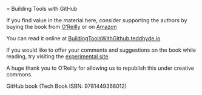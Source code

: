 = Building Tools with GitHub

If you find value in the material here, consider supporting the authors by buying the book from [O’Reilly](http://shop.oreilly.com/product/0636920043027.do) or on [Amazon](https://www.amazon.com/Building-Tools-GitHub-Customize-Workflow/dp/149193350X)

You can read it online at [BuildingToolsWithGithub.teddhyde.io](https://BuildingToolsWithGithub.teddhyde.io)

If you would like to offer your comments and suggestions on the book while reading, try visiting the [experimental site](https://btwg2.teddyhyde.io/).

A huge thank you to O’Reilly for allowing us to republish this under creative commons.

GitHub book (Tech Book ISBN: 9781449368012)
